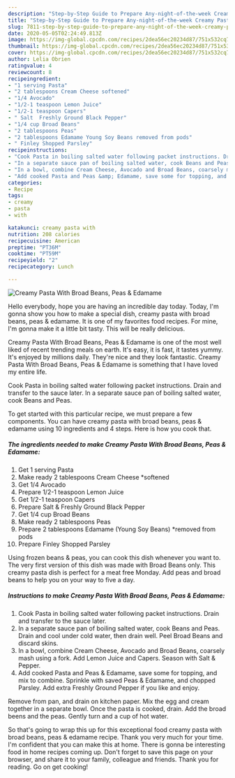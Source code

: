 ```yaml
---
description: "Step-by-Step Guide to Prepare Any-night-of-the-week Creamy Pasta With Broad Beans, Peas &amp;amp; Edamame"
title: "Step-by-Step Guide to Prepare Any-night-of-the-week Creamy Pasta With Broad Beans, Peas &amp;amp; Edamame"
slug: 7811-step-by-step-guide-to-prepare-any-night-of-the-week-creamy-pasta-with-broad-beans-peas-and-amp-edamame
date: 2020-05-05T02:24:49.813Z
image: https://img-global.cpcdn.com/recipes/2dea56ec20234d87/751x532cq70/creamy-pasta-with-broad-beans-peas-edamame-recipe-main-photo.jpg
thumbnail: https://img-global.cpcdn.com/recipes/2dea56ec20234d87/751x532cq70/creamy-pasta-with-broad-beans-peas-edamame-recipe-main-photo.jpg
cover: https://img-global.cpcdn.com/recipes/2dea56ec20234d87/751x532cq70/creamy-pasta-with-broad-beans-peas-edamame-recipe-main-photo.jpg
author: Lelia Obrien
ratingvalue: 4
reviewcount: 8
recipeingredient:
- "1 serving Pasta"
- "2 tablespoons Cream Cheese softened"
- "1/4 Avocado"
- "1/2-1 teaspoon Lemon Juice"
- "1/2-1 teaspoon Capers"
- " Salt  Freshly Ground Black Pepper"
- "1/4 cup Broad Beans"
- "2 tablespoons Peas"
- "2 tablespoons Edamame Young Soy Beans removed from pods"
- " Finley Shopped Parsley"
recipeinstructions:
- "Cook Pasta in boiling salted water following packet instructions. Drain and transfer to the sauce later."
- "In a separate sauce pan of boiling salted water, cook Beans and Peas. Drain and cool under cold water, then drain well. Peel Broad Beans and discard skins."
- "In a bowl, combine Cream Cheese, Avocado and Broad Beans, coarsely mash using a fork. Add Lemon Juice and Capers. Season with Salt &amp; Pepper."
- "Add cooked Pasta and Peas &amp; Edamame, save some for topping, and mix to combine. Sprinkle with saved Peas &amp; Edamame, and chopped Parsley. Add extra Freshly Ground Pepper if you like and enjoy."
categories:
- Recipe
tags:
- creamy
- pasta
- with

katakunci: creamy pasta with 
nutrition: 208 calories
recipecuisine: American
preptime: "PT36M"
cooktime: "PT59M"
recipeyield: "2"
recipecategory: Lunch

---
```



![Creamy Pasta With Broad Beans, Peas &amp; Edamame](https://img-global.cpcdn.com/recipes/2dea56ec20234d87/751x532cq70/creamy-pasta-with-broad-beans-peas-edamame-recipe-main-photo.jpg)

Hello everybody, hope you are having an incredible day today. Today, I'm gonna show you how to make a special dish, creamy pasta with broad beans, peas &amp; edamame. It is one of my favorites food recipes. For mine, I'm gonna make it a little bit tasty. This will be really delicious.

Creamy Pasta With Broad Beans, Peas &amp; Edamame is one of the most well liked of recent trending meals on earth. It's easy, it is fast, it tastes yummy. It's enjoyed by millions daily. They're nice and they look fantastic. Creamy Pasta With Broad Beans, Peas &amp; Edamame is something that I have loved my entire life.

Cook Pasta in boiling salted water following packet instructions. Drain and transfer to the sauce later. In a separate sauce pan of boiling salted water, cook Beans and Peas.


To get started with this particular recipe, we must prepare a few components. You can have creamy pasta with broad beans, peas &amp; edamame using 10 ingredients and 4 steps. Here is how you cook that.

<!--inarticleads1-->

##### The ingredients needed to make Creamy Pasta With Broad Beans, Peas &amp; Edamame:

1. Get 1 serving Pasta
1. Make ready 2 tablespoons Cream Cheese *softened
1. Get 1/4 Avocado
1. Prepare 1/2-1 teaspoon Lemon Juice
1. Get 1/2-1 teaspoon Capers
1. Prepare  Salt &amp; Freshly Ground Black Pepper
1. Get 1/4 cup Broad Beans
1. Make ready 2 tablespoons Peas
1. Prepare 2 tablespoons Edamame (Young Soy Beans) *removed from pods
1. Prepare  Finley Shopped Parsley


Using frozen beans &amp; peas, you can cook this dish whenever you want to. The very first version of this dish was made with Broad Beans only. This creamy pasta dish is perfect for a meat free Monday. Add peas and broad beans to help you on your way to five a day. 

<!--inarticleads2-->

##### Instructions to make Creamy Pasta With Broad Beans, Peas &amp; Edamame:

1. Cook Pasta in boiling salted water following packet instructions. Drain and transfer to the sauce later.
1. In a separate sauce pan of boiling salted water, cook Beans and Peas. Drain and cool under cold water, then drain well. Peel Broad Beans and discard skins.
1. In a bowl, combine Cream Cheese, Avocado and Broad Beans, coarsely mash using a fork. Add Lemon Juice and Capers. Season with Salt &amp; Pepper.
1. Add cooked Pasta and Peas &amp; Edamame, save some for topping, and mix to combine. Sprinkle with saved Peas &amp; Edamame, and chopped Parsley. Add extra Freshly Ground Pepper if you like and enjoy.


Remove from pan, and drain on kitchen paper. Mix the egg and cream together in a separate bowl. Once the pasta is cooked, drain. Add the broad beens and the peas. Gently turn and a cup of hot water. 

So that's going to wrap this up for this exceptional food creamy pasta with broad beans, peas &amp; edamame recipe. Thank you very much for your time. I'm confident that you can make this at home. There is gonna be interesting food in home recipes coming up. Don't forget to save this page on your browser, and share it to your family, colleague and friends. Thank you for reading. Go on get cooking!
